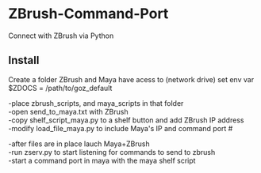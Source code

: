 ZBrush-Command-Port
===================

Connect with ZBrush via Python


Install
-------------------

Create a folder ZBrush and Maya have acess to (network drive)
set env var $ZDOCS = /path/to/goz_default

-place zbrush_scripts, and maya_scripts in that folder   
-open send_to_maya.txt with ZBrush    
-copy shelf_script_maya.py to a shelf button and add ZBrush IP address    
-modify load_file_maya.py to include Maya's IP and command port #    
 
-after files are in place lauch Maya+ZBrush    
-run zserv.py to start listening for commands to send to zbrush    
-start a command port in maya with the maya shelf script    
